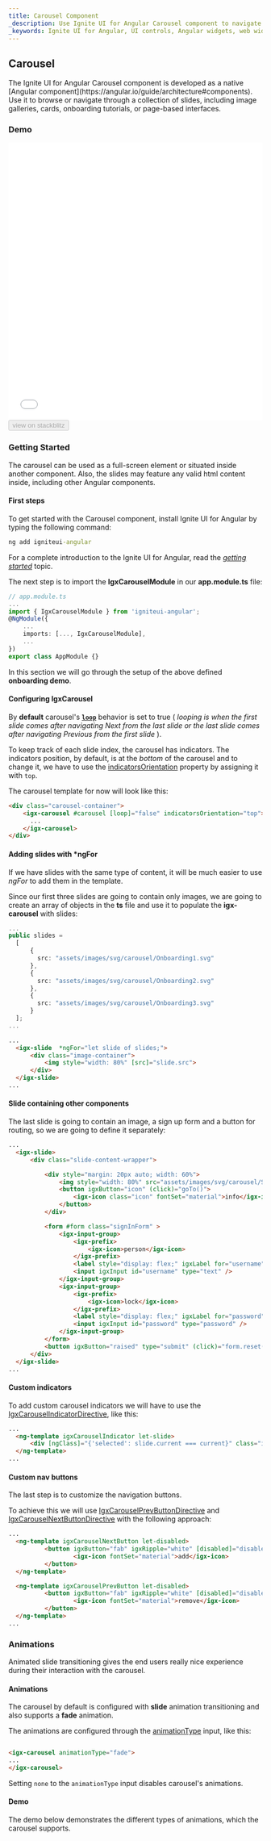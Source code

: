 ```yaml
---
title: Carousel Component
_description: Use Ignite UI for Angular Carousel component to navigate through a collection of slides, cards or page-based interfaces with endless programmatic features.
_keywords: Ignite UI for Angular, UI controls, Angular widgets, web widgets, UI widgets, Angular, Native Angular Components Suite, Native Angular Controls, Native Angular Components Library, Angular Carousel component, Angular Carousel control
---
```


## Carousel
<p class="highlight">The Ignite UI for Angular Carousel component is developed as a native [Angular component](https://angular.io/guide/architecture#components). Use it to browse or navigate through a collection of slides, including image galleries, cards, onboarding tutorials, or page-based interfaces.</p>
<div class="divider"></div>

### Demo
<div class="sample-container loading" style="height: 550px">
    <iframe id="carousel-base-sample-iframe" seamless="" width="100%" height="100%" frameborder="0" src="{environment:demosBaseUrl}/layouts/carousel-base-sample" onload="onSampleIframeContentLoaded(this);"></iframe>
</div>
<div>
    <button data-localize="stackblitz" disabled class="stackblitz-btn" data-iframe-id="carousel-base-sample-iframe" data-demos-base-url="{environment:demosBaseUrl}">                view on stackblitz
    </button>
</div>


### Getting Started
The carousel can be used as a full-screen element or situated inside another component. Also, the slides may feature any valid html content inside, including other Angular components.

#### First steps
<div class="divider--half"></div>

To get started with the Carousel component, install Ignite UI for Angular by typing the following command:

```cmd
ng add igniteui-angular
```
For a complete introduction to the Ignite UI for Angular, read the [*getting started*](general/getting_started.md) topic.

The next step is to import the **IgxCarouselModule** in our **app.module.ts** file:
```typescript
// app.module.ts
...
import { IgxCarouselModule } from 'igniteui-angular';
@NgModule({
    ...
    imports: [..., IgxCarouselModule],
    ...
})
export class AppModule {}
```

In this section we will go through the setup of the above defined **onboarding demo**.

#### Configuring IgxCarousel
<div class="divider--half"></div>

By **default** carousel's **[`loop`]({environment:angularApiUrl}/classes/igxcarouselcomponent.html#loop)** behavior is set to true ( *looping is when the first slide comes after navigating Next from the last slide or the last slide comes after navigating Previous from the first slide* ).

To keep track of each slide index, the carousel has indicators. The indicators position, by default, is at the *bottom* of the carousel and to change it, we have to use the [indicatorsOrientation]({environment:angularApiUrl}/classes/igxcarouselcomponent.html#indicatorsorientation) property by assigning it with `top`.

The carousel template for now will look like this:

```html
<div class="carousel-container">
    <igx-carousel #carousel [loop]="false" indicatorsOrientation="top">
      ...
    </igx-carousel>
</div>
```

#### Adding slides with *ngFor
<div class="divider--half"></div>

If we have slides with the same type of content, it will be much easier to use *ngFor* to add them in the template.

Since our first three slides are going to contain only images, we are going to create an array of objects in the **ts** file and use it to populate the **igx-carousel** with slides:

```typescript
...
public slides = 
  [
      {
        src: "assets/images/svg/carousel/Onboarding1.svg"
      },
      {
        src: "assets/images/svg/carousel/Onboarding2.svg"
      },
      {
        src: "assets/images/svg/carousel/Onboarding3.svg"
      }
  ];
...
```

```html
...
  <igx-slide  *ngFor="let slide of slides;">
      <div class="image-container">
          <img style="width: 80%" [src]="slide.src">
      </div>
  </igx-slide>
...
```

#### Slide containing other components
<div class="divider--half"></div>

The last slide is going to contain an image, a sign up form and a button for routing, so we are going to define it separately:
```html
...
  <igx-slide>
      <div class="slide-content-wrapper">

          <div style="margin: 20px auto; width: 60%">
              <img style="width: 80%" src="assets/images/svg/carousel/SignUp.svg">
              <button igxButton="icon" (click)="goTo()">
                  <igx-icon class="icon" fontSet="material">info</igx-icon>
              </button>
          </div>

          <form #form class="signInForm" >
              <igx-input-group>
                  <igx-prefix>
                      <igx-icon>person</igx-icon>
                  </igx-prefix>
                  <label style="display: flex;" igxLabel for="username">Username</label>
                  <input igxInput id="username" type="text" />
              </igx-input-group>
              <igx-input-group>
                  <igx-prefix>
                      <igx-icon>lock</igx-icon>
                  </igx-prefix>
                  <label style="display: flex;" igxLabel for="password">Password</label>
                  <input igxInput id="password" type="password" />
              </igx-input-group>
          </form>
          <button igxButton="raised" type="submit" (click)="form.reset()">Sign Up</button>
      </div>
  </igx-slide>
...
```

#### Custom indicators
<div class="divider--half"></div>

To add custom carousel indicators we will have to use the [IgxCarouselIndicatorDirective]({environment:angularApiUrl}/classes/igxcarouselindicatordirective.html), like this:

```html
...
  <ng-template igxCarouselIndicator let-slide>
      <div [ngClass]="{'selected': slide.current === current}" class="indicator"></div>
  </ng-template>
...
```

#### Custom nav buttons

The last step is to customize the navigation buttons.

To achieve this we will use [IgxCarouselPrevButtonDirective]({environment:angularApiUrl}/classes/igxcarouselprevbuttondirective.html) and [IgxCarouselNextButtonDirective]({environment:angularApiUrl}/classes/igxcarouselnextbuttondirective.html) with the following approach:

```html
...
  <ng-template igxCarouselNextButton let-disabled>
          <button igxButton="fab" igxRipple="white" [disabled]="disabled">
                  <igx-icon fontSet="material">add</igx-icon>
          </button>
  </ng-template>

  <ng-template igxCarouselPrevButton let-disabled>
          <button igxButton="fab" igxRipple="white" [disabled]="disabled">
                  <igx-icon fontSet="material">remove</igx-icon>
          </button>
  </ng-template>
...
```

### Animations

Animated slide transitioning gives the end users really nice experience during their interaction with the carousel.

#### Animations
The carousel by default is configured with **slide** animation transitioning and also supports a **fade** animation.

The animations are configured through the [animationType]({environment:angularApiUrl}/classes/igxcarouselcomponent.html#animationtype) input, like this:

```html

<igx-carousel animationType="fade">
...
</igx-carousel>

```
Setting `none` to the `animationType` input disables carousel's animations.


#### Demo

The demo below demonstrates the different types of animations, which the carousel supports. 

<div class="sample-container loading" style="height: 700px">
    <iframe id="carousel-animations-sample-iframe" data-src='{environment:demosBaseUrl}/layouts/carousel-animations-sample' width="100%" height="100%" seamless="" frameBorder="0" class="lazyload"></iframe>
</div>
<div>
    <button data-localize="stackblitz" disabled class="stackblitz-btn"   data-iframe-id="carousel-animations-sample-iframe" data-demos-base-url="{environment:demosBaseUrl}">                view on stackblitz
    </button>
</div>


### Navigation
<div class="divider--half"></div>

Transition and navigation are the most important carousel features.

The navigation in the carousel can be handled by the user through navigation buttons, keyboard navigation and pan interaction on mobile devices.

#### Pan gestures
<div class="divider--half"></div>

By default the carousel can be used for any kind of touch devices. This is optional and can be changed by setting `false` to the [gesturesSupport]({environment:angularApiUrl}/classes/igxcarouselcomponent.html#gesturessupport) property.

The carousel [animations](carousel.md#animations) are fully supported on a touch device, which makes it consistent with any platform and a perfect tool for building a progressive web application([PWA](https://developer.mozilla.org/en-US/docs/Web/Progressive_web_apps)) with.

#### Keyboard navigation
<div class="divider--half"></div>

* To navigate to the **next**/**previous** slide, you have to use, respectfully: 
    * `Arrow Right` key for the next slide
    * `Arrow Left` key for the previous slide
*  To navigate to the **end**/**start** slide you have to use, respectfully:
    * `End` key for the end slide
    * `Home` key for the start slide
 
#### Automatic transitioning
<div class="divider--half"></div>

The **IgxCarousel** can be easily configured to change the slides automatically, without any user interaction. This way you can create your own slideshow by only setting a transition interval to the [interval]({environment:angularApiUrl}/classes/igxcarouselcomponent.html#interval) property, which determines the amount of time in milliseconds between slides transition. 

>[!NOTE]
>The automatic slide transitioning is not entirely user-independent by default. Positioning the mouse pointer over a slide will interrupt the current slide transition until the mouse pointer leaves the slide area. This can be prevented by setting [pause]({environment:angularApiUrl}/classes/igxcarouselcomponent.html#pause) property to `false`. 

#### Demo
<div class="divider--half"></div>

Let's create a fully autonomous carousel with enabled looping, synced with a [list item]({environment:angularApiUrl}/classes/igxlistitemcomponent.html) and the selection of a slide will be controlled by the user only through the `list items`.


To achieve this goal, we have to do the following configurations to the carousel:
 - disable `gesturesSupport`
 - disable the `navigation` buttons
 - disable the carousel `indicators`
 - disable the `pause` on user interaction with the slide
 - add transition `interval`

Our carousel will look like this in the template:

```html
...
<div class="carousel-wrapper">
    <igx-carousel [navigation]="false" [pause]="false" animationType="fade" [interval]="2000" [gesturesSupport]="false">
        <div class="slides-wrapper">
            <igx-slide *ngFor="let item of slides">
                  <!-- Slides content goes here -->
             </igx-slide>
        </div>
        <!-- Adding an empty template to disable carousel's indicators -->
        <ng-template igxCarouselIndicator></ng-template>
    </igx-carousel>
</div>
...
```
We are ready with the carousel configuration. Now we need only to add a [list](list.md) component and sync the both components:

adding [IgxList]({environment:angularApiUrl}/classes/igxlistcomponent.html):
```html
...
<div class="list-wrapper">
    <igx-list displayDensity="compact">
      <!-- Adding disabled classes when the list item index does not match the current slide index-->
        <igx-list-item *ngFor="let item of slides; let i=index" [ngClass]="{'disabled': i !== currentIndex }" >
      <!-- List item content goes here -->
        </igx-list-item>
    </igx-list>
</div>
...
```
syncing the components by hooking up on carousel's [`onSlideChanged`]({environment:angularApiUrl}/classes/igxcarouselcomponent.html#onslidechanged) and list's [onItemClicked]({environment:angularApiUrl}/classes/igxlistcomponent.html#onitemclicked) events:

```typescript
  public ngOnInit() {
    ...
    this.list.onItemClicked.subscribe((args: IListItemClickEventArgs) => {
        this.currentIndex = args.item.index;
        this.carousel.select(this.carousel.get(this.currentIndex));
    });

    this.carousel.onSlideChanged.subscribe((args: ISlideEventArgs) => {
        this.currentIndex = args.slide.index;
    });
  }
```
These configurions will have the following result:
<div class="sample-container loading" style="height: 700px">
<iframe id="carousel-no-navigation-sample-iframe" data-src='{environment:demosBaseUrl}/layouts/carousel-no-navigation-sample' width="100%" height="100%" seamless="" frameBorder="0" class="lazyload"></iframe>
</div>
<div>
    <button data-localize="stackblitz" disabled class="stackblitz-btn"   data-iframe-id="carousel-no-navigation-sample-iframe" data-demos-base-url="{environment:demosBaseUrl}">                view on stackblitz
    </button>
</div>


`
###API References
<div class="divider--half"></div>

* [IgxCarouselComponent]({environment:angularApiUrl}/classes/igxcarouselcomponent.html)
* [IgxCarouselComponent Styles]({environment:sassApiUrl}/index.html#function-igx-carousel-theme)
* [IgxSlideComponent]({environment:angularApiUrl}/classes/igxslidecomponent.html)
* [IgxListComponent]({environment:angularApiUrl}/classes/igxlistcomponent.html)
* [IgxListItemComponent]({environment:angularApiUrl}/classes/igxlistitemcomponent.html)
